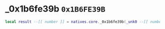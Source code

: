 # _0x1b6fe39b `0x1B6FE39B`

```lua
local result --[[ number ]] = natives.core._0x1b6fe39b(_unk0 --[[ number ]])
```